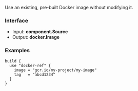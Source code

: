 <!-- This file was generated via `make gen/integrations-hcl` -->
Use an existing, pre-built Docker image without modifying it.

### Interface

- Input: **component.Source**
- Output: **docker.Image**

### Examples

```hcl
build {
  use "docker-ref" {
    image = "gcr.io/my-project/my-image"
    tag   = "abcd1234"
  }
}
```

